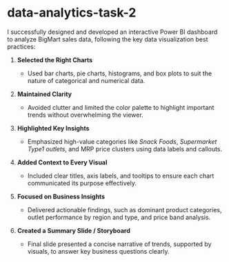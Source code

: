 # data-analytics-task-2

I successfully designed and developed an interactive Power BI dashboard to analyze BigMart sales data, following the key data visualization best practices:

1. **Selected the Right Charts**  
   - Used bar charts, pie charts, histograms, and box plots to suit the nature of categorical and numerical data.

2. **Maintained Clarity**  
   - Avoided clutter and limited the color palette to highlight important trends without overwhelming the viewer.

3. **Highlighted Key Insights**  
   - Emphasized high-value categories like *Snack Foods*, *Supermarket Type1 outlets*, and MRP price clusters using data labels and callouts.

4. **Added Context to Every Visual**  
   - Included clear titles, axis labels, and tooltips to ensure each chart communicated its purpose effectively.

5. **Focused on Business Insights**  
   - Delivered actionable findings, such as dominant product categories, outlet performance by region and type, and price band analysis.

6. **Created a Summary Slide / Storyboard**  
   - Final slide presented a concise narrative of trends, supported by visuals, to answer key business questions clearly.

